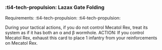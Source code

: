 ### :ti4-tech-propulsion: **Lazax Gate Folding**

Requirements: :ti4-tech-propulsion: :ti4-tech-propulsion:

During your tactical actions, if you do not control Mecatol Rex, treat its system as if it has both an α and β wormhole.
ACTION: If you control Mecatol Rex, exhaust this card to place 1 infantry from your reinforcements on Mecatol Rex.
